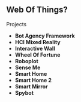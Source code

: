 Web Of Things?
--------------

Projects

- **Bot Agency Framework**
- **HCI Mixed Reality**
- **Interactive Wall**
- **Wheel Of Fortune**
- **Roboplot**
- **Sense Me**
- **Smart Home**
- **Smart Home 2**
- **Smart Mirror**
- **Spybot**
